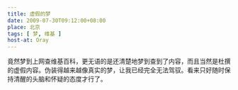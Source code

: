 ```yaml
---
title: 虚假的梦
date: 2009-07-30T09:12:00+08:00
place: 北京
tags: [ 梦, 维基 ]
host-at: Oray
---
```

竟然梦到上网查维基百科，更无语的是还清楚地梦到查到了内容，而且当然是杜撰的虚假内容。伪装得越来越像真实的梦，让我已经完全无法驾驭。看来只好随时保持清醒的头脑和怀疑的态度才行了。
